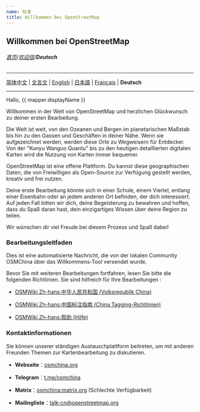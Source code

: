 ```yaml
---
name: 标准
title: Willkommen bei OpenStreetMap
---
```


## Willkommen bei OpenStreetMap

###### [首页](../../../README.md)/[欢迎信](../welcome_letter.md)/**Deutsch**

<hr/>

[简体中文](https://osmchina.org/pages/welcome/default/zh-Hans.html) | [文言文](https://osmchina.org/pages/welcome/default/zh-classical.html) | [English](https://osmchina.org/pages/welcome/default/en.html) | [日本語](https://osmchina.org/pages/welcome/default/ja.html) | [Français](https://osmchina.org/pages/welcome/default/fr.html) | **Deutsch**

<hr/>

Hallo, {{ mapper.displayName }}

Willkommen in der Welt von OpenStreetMap und herzlichen Glückwunsch zu deiner ersten Bearbeitung.

Die Welt ist weit, von den Ozeanen und Bergen im planetarischen Maßstab bis hin zu den Gassen und Geschäften in deiner Nähe. Wenn sie aufgezeichnet werden, werden diese Orte zu Wegweisern für Entdecker. Von der "Kunyu Wanguo Quantu" bis zu den heutigen detaillierten digitalen Karten wird die Nutzung von Karten immer bequemer.

OpenStreetMap ist eine offene Plattform. Du kannst diese geographischen Daten, die von Freiwilligen als Open-Source zur Verfügung gestellt werden, kreativ und frei nutzen.

Deine erste Bearbeitung könnte sich in einer Schule, einem Viertel, entlang einer Eisenbahn oder an jedem anderen Ort befinden, der dich interessiert. Auf jeden Fall bitten wir dich, deine Begeisterung zu bewahren und hoffen, dass du Spaß daran hast, dein einzigartiges Wissen über deine Region zu teilen.

Wir wünschen dir viel Freude bei diesem Prozess und Spaß dabei!

### Bearbeitungsleitfaden

Dies ist eine automatisierte Nachricht, die von der lokalen Community OSMChina über das Willkommens-Tool versendet wurde.

Bevor Sie mit weiteren Bearbeitungen fortfahren, lesen Sie bitte die folgenden Richtlinien. Sie sind hilfreich für Ihre Bearbeitungen :

* [OSMWiki Zh-hans:中华人民共和国 (Volksrepublik China)](https://wiki.openstreetmap.org/wiki/Zh-hans:%E4%B8%AD%E5%8D%8E%E4%BA%BA%E6%B0%91%E5%85%B1%E5%92%8C%E5%9B%BD)

* [OSMWiki Zh-hans:中国标注指南 (China Tagging-Richtlinien)](https://wiki.openstreetmap.org/wiki/Zh-hans:%E4%B8%AD%E5%9B%BD%E6%A0%87%E6%B3%A8%E6%8C%87%E5%8D%97)

* [OSMWiki Zh-hans:帮助 (Hilfe)](https://wiki.openstreetmap.org/wiki/Zh-hans:%E5%B8%AE%E5%8A%A9)

### Kontaktinformationen

Sie können unserer ständigen Austauschplattform beitreten, um mit anderen Freunden Themen zur Kartenbearbeitung zu diskutieren.

* **Webseite**：[osmchina.org](https://osmchina.org)

* **Telegram**：[t.me/osmchina](https://t.me/osmchina)

* **Matrix**：[osmchina:matrix.org](https://matrix.to/#/#osmchina:matrix.org) (Schlechte Verfügbarkeit)

* **Mailingliste**：[talk-cn@openstreetmap.org](mailto:talk-cn@openstreetmap.org)
